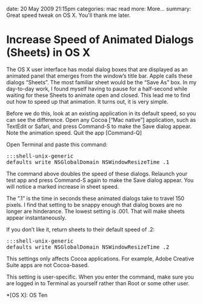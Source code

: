 date: 20 May 2009 21:15pm
categories: mac
read more: More&#8230;
summary: Great speed tweak on OS X.  You'll thank me later.

# Increase Speed of Animated Dialogs (Sheets) in OS X

The OS X user interface has modal dialog boxes that are displayed as an animated panel that emerges from the window’s title bar.  Apple calls these dialogs &#8220;Sheets&#8221;. The most familiar sheet would be the &#8220;Save As&#8221; box.  In my day-to-day work, I found myself having to pause for a half-second while waiting for these Sheets to animate open and closed.  This lead me to find out how to speed up that animation.  It turns out, it is very simple.
	
Before we do this, look at an existing application in its default speed, so you can see the difference.  Open any Cocoa \[&#8220;Mac native&#8221;\] application, such as TextEdit or Safari, and press Command-S to make the Save dialog appear.  Note the animation speed.  Quit the app \[Command-Q\]

Open Terminal and paste this command:

<pre>:::shell-unix-generic
defaults write NSGlobalDomain NSWindowResizeTime .1
</pre>

The command above doubles the speed of these dialogs. Relaunch your test app and press Command-S again to make the Save dialog appear.  You will notice a marked increase in sheet speed.

The &#8221;.1&#8221; is the time in seconds these animated dialogs take to travel 150 pixels. I find that setting to be snappy enough that dialog boxes are no longer are hinderance. The lowest setting is .001.  That will make sheets appear instantaneously.

If you don&#8217;t like it, return sheets to their default speed of .2:

<pre>:::shell-unix-generic
defaults write NSGlobalDomain NSWindowResizeTime .2
</pre>

This settings only affects Cocoa applications. For example, Adobe Creative Suite apps are not Cocoa-based.

This setting is user-specific.  When you enter the command, make sure you are logged in to Terminal as yourself rather than Root or some other user.

*[OS X]: OS Ten
